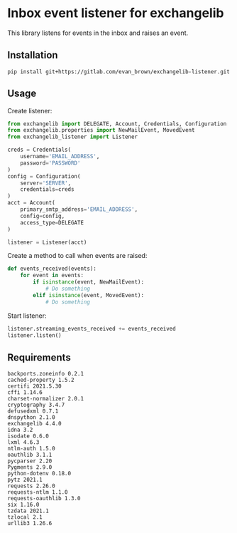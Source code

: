 Inbox event listener for exchangelib
====================================
This library listens for events in the inbox and raises an event.

## Installation
`pip install git+https://gitlab.com/evan_brown/exchangelib-listener.git`


## Usage
Create listener:
```python
from exchangelib import DELEGATE, Account, Credentials, Configuration
from exchangelib.properties import NewMailEvent, MovedEvent
from exchangelib_listener import Listener

creds = Credentials(
    username='EMAIL_ADDRESS',
    password='PASSWORD'
)
config = Configuration(
    server='SERVER',
    credentials=creds
)
acct = Account(
    primary_smtp_address='EMAIL_ADDRESS',
    config=config,
    access_type=DELEGATE
)

listener = Listener(acct)
```

Create a method to call when events are raised:
```python
def events_received(events):
    for event in events:
        if isinstance(event, NewMailEvent):
            # Do something
        elif isinstance(event, MovedEvent):
            # Do something
```

Start listener:
```python
listener.streaming_events_received += events_received
listener.listen()
```


## Requirements
```
backports.zoneinfo 0.2.1
cached-property 1.5.2
certifi 2021.5.30
cffi 1.14.6
charset-normalizer 2.0.1
cryptography 3.4.7
defusedxml 0.7.1
dnspython 2.1.0
exchangelib 4.4.0
idna 3.2
isodate 0.6.0
lxml 4.6.3
ntlm-auth 1.5.0
oauthlib 3.1.1
pycparser 2.20
Pygments 2.9.0
python-dotenv 0.18.0
pytz 2021.1
requests 2.26.0
requests-ntlm 1.1.0
requests-oauthlib 1.3.0
six 1.16.0
tzdata 2021.1
tzlocal 2.1
urllib3 1.26.6
```
